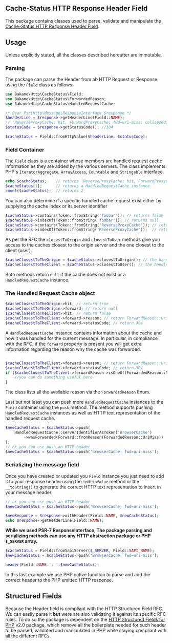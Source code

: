 Cache-Status HTTP Response Header Field
-----

This package contains classes used to parse, validate and manipulate the [Cache-Status HTTP Response Header Field](https://www.rfc-editor.org/rfc/rfc9211.html).

## Usage

Unless explicitly stated, all the classes described hereafter are immutable.

### Parsing

The package can parse the Header from ab HTTP Request or Response using the `Field` class as follows:

```php
use Bakame\Http\CacheStatus\Field;
use Bakame\Http\CacheStatus\ForwardedReason;
use Bakame\Http\CacheStatus\HandledRequestCache;

/* @var Psr\Http\Message\ResponseInterface $response */
$headerLine = $response->getHeaderLine(Field::NAME);
// 'ReverseProxyCache; hit, ForwardProxyCache; fwd=uri-miss; collapsed; stored';
$statusCode = $response->getStatusCode(); //304

$cacheStatus = Field::fromHttpValue($headerLine, $statusCode);
```

### Field Container

The `Field` class is a container whose members are handled request cache information as they are added by the various
servers. The class implements PHP's `IteratorAggregate`, `ArrayAccess`, `Countable` and `Stringable` interface.

```php
echo $cacheStatus;    // returns 'ReverseProxyCache; hit, ForwardProxyCache; fwd=uri-miss; collapsed; stored';
$cacheStatus[1];      // returns a HandledRequestCache instance
count($cacheStatus);  // returns 2
```

You can also determine if a specific handled cache request exist either by supplying the cache index or its server identifier

```php
$cacheStatus->contains(Token::fromString('foobar')); // returns false
$cacheStatus->indexOf(Token::fromString('foobar')); // returns null
$cacheStatus->contains(Token::fromString('ReverseProxyCache')); // returns true
$cacheStatus->indexOf(Token::fromString('ReverseProxyCache'));  // returns 0
```

As per the RFC the `closestToOrigin` and `closestToUser` methods give you access to the caches closest to the 
origin server and the one closest to the client (user). 

```php
$cacheClosestToTheOrigin = $cacheStatus->closestToOrigin(); // the handled request cache closest to the origin server
$cacheClosestToTheClient = $cacheStatus->closestToUser(); // the handled request cache closest to the user
```

Both methods return `null` if the cache does not exist or a `HandledRequestCache` instance.


### The Handled Request Cache object

```php
$cacheClosestToTheOrigin->hit; // return true
$cacheClosestToTheOrigin->forward; // return null
$cacheClosestToTheClient->hit; // return false
$cacheClosestToTheClient->forward->reason; // return ForwardReason::UriMiss
$cacheClosestToTheClient->forward->statusCode; // return 304
```

A `HandledRequestCache` instance contains information about the cache and how it was handled for the current message.
In particular, in compliance with the RFC, if the `forward` property is present you will get extra information
regarding the reason why the cache was forwarded.

```php

$cacheClosestToTheClient->forward->reason; // return ForwardReason::UriMiss
$cacheClosestToTheClient->forward->statusCode; // return 304
if ($cacheClosestToTheClient->forwardReason->isOneOf(ForwardedReason::Miss, ForwardedReason::UriMiss)) {
    //you can do something useful here
}
```

The class lists all the available reason via the `ForwardedReason` Enum.

Last but not least you can push more `HandledRequestCache` instances to the `Field` container using the `push` method.
The method supports pushing `HandledRequestCache` instances as well as HTTP text representation of the handled request
cache.

```php
$newCacheStatus = $cacheStatus->push(
    HandledRequestCache::serverIdentifierAsToken('BrowserCache')
        ->wasForwarded(Forward::fromReason(ForwardedReason::UriMiss))
);
// or you can use push an HTTP header
$newCacheStatus = $cacheStatus->push('BrowserCache; fwd=uri-miss');
```

### Serializing the message field

Once you have created or updated you `Field` instance you just need to add it to your response header using the
`toHttpValue` method or the `__toString()` to generate the correct HTTP text representation to insert in your 
message header.

```php
// or you can use push an HTTP header
$newCacheStatus = $cacheStatus->push('BrowserCache; fwd=uri-miss');

$newResponse = $response->withHeader(Field::NAME, $newCacheStatus);
echo $response->getHeaderLine(Field::NAME);
```

**While we used PSR-7 ResponseInterface, The package parsing and serializing methods can use any HTTP abstraction package or PHP `$_SERVER` array.**

```php
$cacheStatus = Field::fromSapiServer($_SERVER, Field::SAPI_NAME);
$newCacheStatus = $cacheStatus->push('BrowserCache; fwd=uri-miss');

header(Field::NAME.': '.$newCacheStatus);
```

In this last example we use PHP native function to parse and add the correct header to the PHP emitted HTTP response.

## Structured Fields

Because the Header field is compliant with the HTTP Structured Field RFC. We can easily parse it **but** were are also
validating it against its specific RFC rules. To do so the package is dependent on
the [HTTP Structured Fields for PHP](https://github.com/bakame-php/http-structured-fields) v2.0 package, which remove all the
boilerplate needed for such header to be parsed, validated and manipulated in PHP while staying compliant with all the different
RFCs.
